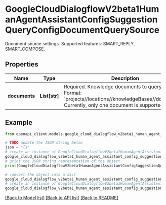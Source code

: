 # GoogleCloudDialogflowV2beta1HumanAgentAssistantConfigSuggestionQueryConfigDocumentQuerySource

Document source settings. Supported features: SMART_REPLY, SMART_COMPOSE.

## Properties

Name | Type | Description | Notes
------------ | ------------- | ------------- | -------------
**documents** | **List[str]** | Required. Knowledge documents to query from. Format: &#x60;projects//locations//knowledgeBases//documents/&#x60;. Currently, only one document is supported. | [optional] 

## Example

```python
from openapi_client.models.google_cloud_dialogflow_v2beta1_human_agent_assistant_config_suggestion_query_config_document_query_source import GoogleCloudDialogflowV2beta1HumanAgentAssistantConfigSuggestionQueryConfigDocumentQuerySource

# TODO update the JSON string below
json = "{}"
# create an instance of GoogleCloudDialogflowV2beta1HumanAgentAssistantConfigSuggestionQueryConfigDocumentQuerySource from a JSON string
google_cloud_dialogflow_v2beta1_human_agent_assistant_config_suggestion_query_config_document_query_source_instance = GoogleCloudDialogflowV2beta1HumanAgentAssistantConfigSuggestionQueryConfigDocumentQuerySource.from_json(json)
# print the JSON string representation of the object
print(GoogleCloudDialogflowV2beta1HumanAgentAssistantConfigSuggestionQueryConfigDocumentQuerySource.to_json())

# convert the object into a dict
google_cloud_dialogflow_v2beta1_human_agent_assistant_config_suggestion_query_config_document_query_source_dict = google_cloud_dialogflow_v2beta1_human_agent_assistant_config_suggestion_query_config_document_query_source_instance.to_dict()
# create an instance of GoogleCloudDialogflowV2beta1HumanAgentAssistantConfigSuggestionQueryConfigDocumentQuerySource from a dict
google_cloud_dialogflow_v2beta1_human_agent_assistant_config_suggestion_query_config_document_query_source_from_dict = GoogleCloudDialogflowV2beta1HumanAgentAssistantConfigSuggestionQueryConfigDocumentQuerySource.from_dict(google_cloud_dialogflow_v2beta1_human_agent_assistant_config_suggestion_query_config_document_query_source_dict)
```
[[Back to Model list]](../README.md#documentation-for-models) [[Back to API list]](../README.md#documentation-for-api-endpoints) [[Back to README]](../README.md)


